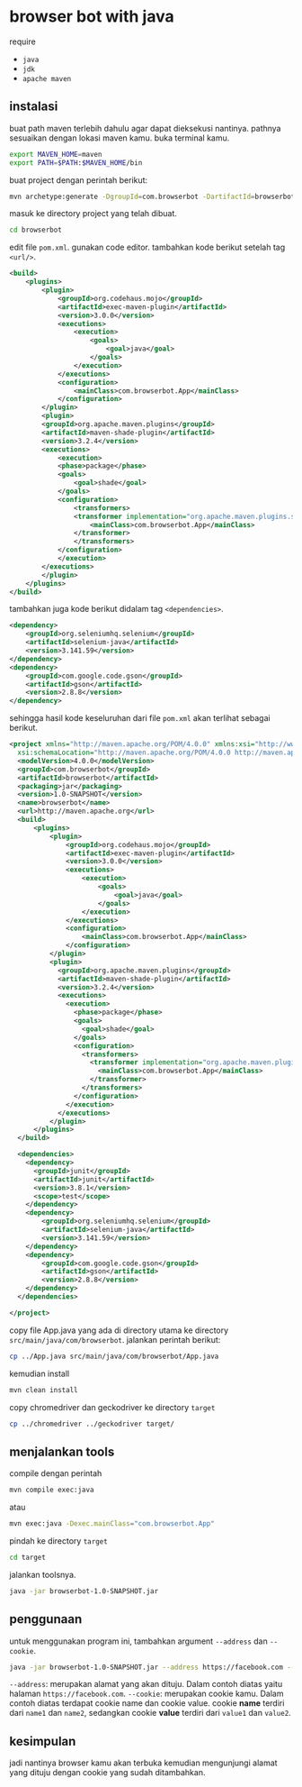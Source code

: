 # browser bot with java

require

- `java`
- `jdk`
- `apache maven`

## instalasi

buat path maven terlebih dahulu agar dapat dieksekusi nantinya.
pathnya sesuaikan dengan lokasi maven kamu.
buka terminal kamu.

```bash
export MAVEN_HOME=maven
export PATH=$PATH:$MAVEN_HOME/bin
```

buat project dengan perintah berikut:

```bash
mvn archetype:generate -DgroupId=com.browserbot -DartifactId=browserbot -DarchetypeArtifactId=maven-archetype-quickstart -DinteractiveMode=false
```

masuk ke directory project yang telah dibuat.

```bash
cd browserbot
```

edit file `pom.xml`. gunakan code editor.
tambahkan kode berikut setelah tag `<url/>`.

```xml
<build>
    <plugins>
        <plugin>
            <groupId>org.codehaus.mojo</groupId>
            <artifactId>exec-maven-plugin</artifactId>
            <version>3.0.0</version>
            <executions>
                <execution>
                    <goals>
                        <goal>java</goal>
                    </goals>
                </execution>
            </executions>
            <configuration>
                <mainClass>com.browserbot.App</mainClass>
            </configuration>
        </plugin>
        <plugin>
        <groupId>org.apache.maven.plugins</groupId>
        <artifactId>maven-shade-plugin</artifactId>
        <version>3.2.4</version>
        <executions>
            <execution>
            <phase>package</phase>
            <goals>
                <goal>shade</goal>
            </goals>
            <configuration>
                <transformers>
                <transformer implementation="org.apache.maven.plugins.shade.resource.ManifestResourceTransformer">
                    <mainClass>com.browserbot.App</mainClass>
                </transformer>
                </transformers>
            </configuration>
            </execution>
        </executions>
        </plugin>
    </plugins>
</build>
```

tambahkan juga kode berikut didalam tag `<dependencies>`.

```xml
<dependency>
    <groupId>org.seleniumhq.selenium</groupId>
    <artifactId>selenium-java</artifactId>
    <version>3.141.59</version>
</dependency>
<dependency>
    <groupId>com.google.code.gson</groupId>
    <artifactId>gson</artifactId>
    <version>2.8.8</version>
</dependency>
```

sehingga hasil kode keseluruhan dari file `pom.xml` akan terlihat sebagai berikut.

```xml
<project xmlns="http://maven.apache.org/POM/4.0.0" xmlns:xsi="http://www.w3.org/2001/XMLSchema-instance"
  xsi:schemaLocation="http://maven.apache.org/POM/4.0.0 http://maven.apache.org/maven-v4_0_0.xsd">
  <modelVersion>4.0.0</modelVersion>
  <groupId>com.browserbot</groupId>
  <artifactId>browserbot</artifactId>
  <packaging>jar</packaging>
  <version>1.0-SNAPSHOT</version>
  <name>browserbot</name>
  <url>http://maven.apache.org</url>
  <build>
      <plugins>
          <plugin>
              <groupId>org.codehaus.mojo</groupId>
              <artifactId>exec-maven-plugin</artifactId>
              <version>3.0.0</version>
              <executions>
                  <execution>
                      <goals>
                          <goal>java</goal>
                      </goals>
                  </execution>
              </executions>
              <configuration>
                  <mainClass>com.browserbot.App</mainClass>
              </configuration>
          </plugin>
          <plugin>
            <groupId>org.apache.maven.plugins</groupId>
            <artifactId>maven-shade-plugin</artifactId>
            <version>3.2.4</version>
            <executions>
              <execution>
                <phase>package</phase>
                <goals>
                  <goal>shade</goal>
                </goals>
                <configuration>
                  <transformers>
                    <transformer implementation="org.apache.maven.plugins.shade.resource.ManifestResourceTransformer">
                      <mainClass>com.browserbot.App</mainClass>
                    </transformer>
                  </transformers>
                </configuration>
              </execution>
            </executions>
          </plugin>
      </plugins>
  </build>

  <dependencies>
    <dependency>
      <groupId>junit</groupId>
      <artifactId>junit</artifactId>
      <version>3.8.1</version>
      <scope>test</scope>
    </dependency>
    <dependency>
        <groupId>org.seleniumhq.selenium</groupId>
        <artifactId>selenium-java</artifactId>
        <version>3.141.59</version>
    </dependency>
    <dependency>
        <groupId>com.google.code.gson</groupId>
        <artifactId>gson</artifactId>
        <version>2.8.8</version>
    </dependency>
  </dependencies>

</project>
```

copy file App.java yang ada di directory utama ke directory `src/main/java/com/browserbot`.
jalankan perintah berikut:

```sh
cp ../App.java src/main/java/com/browserbot/App.java
```

kemudian install

```bash
mvn clean install
```

copy chromedriver dan geckodriver ke directory `target`

```bash
cp ../chromedriver ../geckodriver target/
```

## menjalankan tools

compile dengan perintah

```bash
mvn compile exec:java
```

atau

```sh
mvn exec:java -Dexec.mainClass="com.browserbot.App"
```

pindah ke directory `target`

```sh
cd target
```

jalankan toolsnya.

```sh
java -jar browserbot-1.0-SNAPSHOT.jar
```

## penggunaan

untuk menggunakan program ini, tambahkan argument `--address` dan `--cookie`.

```bash
java -jar browserbot-1.0-SNAPSHOT.jar --address https://facebook.com --cookie 'name1=value1;name2=value2'
```

`--address`: merupakan alamat yang akan dituju. Dalam contoh diatas yaitu halaman `https://facebook.com`.
`--cookie`: merupakan cookie kamu. Dalam contoh diatas terdapat cookie name dan cookie value. cookie **name** terdiri dari `name1` dan `name2`, sedangkan cookie **value** terdiri dari `value1` dan `value2`.

## kesimpulan

jadi nantinya browser kamu akan terbuka kemudian mengunjungi alamat yang dituju dengan cookie yang sudah ditambahkan.
